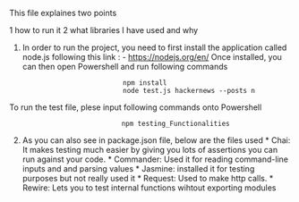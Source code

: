 This file explaines two points

1	how to run it
2	what libraries I have used and why


1) In order to run the project, you need to first install the application called node.js following this link : - https://nodejs.org/en/
Once installed, you can then open Powershell and run following commands

								npm install
								node test.js hackernews --posts n

To run the test file, plese input following commands onto Powershell

								npm testing_Functionalities
								
								
2) As you can also see in package.json file, below are the files used
		* Chai: It makes testing much easier by giving you lots of assertions you can run against your code.
		* Commander: Used it for reading command-line inputs and and parsing values
		* Jasmine: installed it for testing purposes but not really used it
		* Request: Used to make http calls. 
		* Rewire: Lets you to  test internal functions wihtout exporting modules

